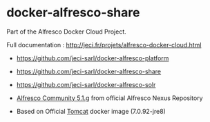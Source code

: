 # docker-alfresco-share

Part of the Alfresco Docker Cloud Project.

Full documentation : <http://jeci.fr/projets/alfresco-docker-cloud.html>

* <https://github.com/jeci-sarl/docker-alfresco-platform>
* <https://github.com/jeci-sarl/docker-alfresco-share>
* <https://github.com/jeci-sarl/docker-alfresco-solr>


* [Alfresco Community 5.1.g](https://community.alfresco.com/docs/DOC-6297-alfresco-community-edition-201605-ga-release-notes) from official Alfresco Nexus Repository
* Based on Official [Tomcat](https://hub.docker.com/_/tomcat/) docker image (7.0.92-jre8)
